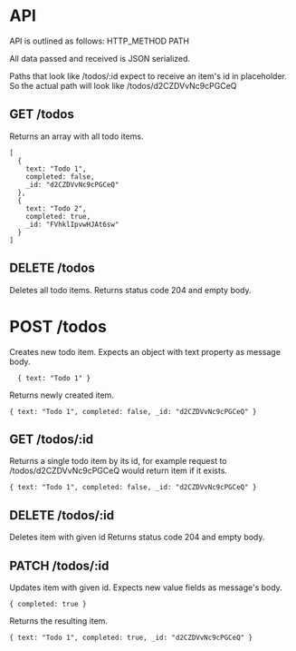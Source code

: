# API
API is outlined as follows:
HTTP_METHOD PATH

All data passed and received is JSON serialized.

Paths that look like /todos/:id expect to receive an item's id in placeholder.
So the actual path will look like /todos/d2CZDVvNc9cPGCeQ

## GET /todos
Returns an array with all todo items.

```
[
  {
    text: "Todo 1",
    completed: false,
    _id: "d2CZDVvNc9cPGCeQ"
  },
  {
    text: "Todo 2",
    completed: true,
    _id: "FVhklIpvwHJAt6sw"
  }
]
```

## DELETE /todos
Deletes all todo items.
Returns status code 204 and empty body.

# POST /todos
Creates new todo item.
Expects an object with text property as message body.

```
  { text: "Todo 1" }
```

Returns newly created item.

```
{ text: "Todo 1", completed: false, _id: "d2CZDVvNc9cPGCeQ" }
```

## GET /todos/:id
Returns a single todo item by its id, for example
request to /todos/d2CZDVvNc9cPGCeQ would return item if it exists.

```
{ text: "Todo 1", completed: false, _id: "d2CZDVvNc9cPGCeQ" }
```

## DELETE /todos/:id
Deletes item with given id
Returns status code 204 and empty body.

## PATCH /todos/:id
Updates item with given id.
Expects new value fields as message's body.

```
{ completed: true }
```

Returns the resulting item.

```
{ text: "Todo 1", completed: true, _id: "d2CZDVvNc9cPGCeQ" }
```
